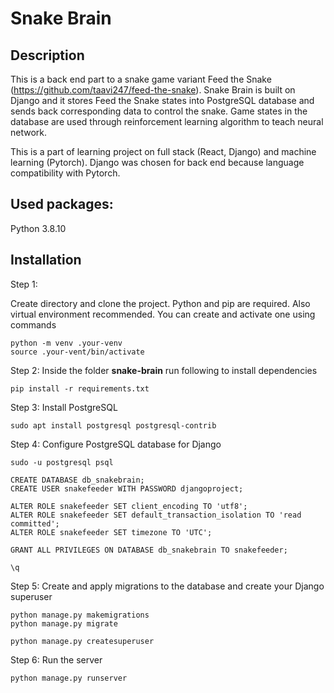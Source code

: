 # Snake Brain

## Description

This is a back end part to a snake game variant Feed the Snake (https://github.com/taavi247/feed-the-snake). Snake Brain is built on Django and it stores Feed the Snake states into PostgreSQL database and sends back corresponding data to control the snake. Game states in the database are used through reinforcement learning algorithm to teach neural network.

This is a part of learning project on full stack (React, Django) and machine learning (Pytorch). Django was chosen for back end because language compatibility with Pytorch.

## Used packages:

Python 3.8.10<br/>

## Installation

Step 1:

Create directory and clone the project. Python and pip are required. Also virtual environment recommended. You can create and activate one using commands

```
python -m venv .your-venv
source .your-vent/bin/activate
```

Step 2: Inside the folder __snake-brain__ run following to install dependencies

```
pip install -r requirements.txt
```

Step 3: Install PostgreSQL

```
sudo apt install postgresql postgresql-contrib
```

Step 4: Configure PostgreSQL database for Django

```
sudo -u postgresql psql

CREATE DATABASE db_snakebrain;
CREATE USER snakefeeder WITH PASSWORD djangoproject;

ALTER ROLE snakefeeder SET client_encoding TO 'utf8';
ALTER ROLE snakefeeder SET default_transaction_isolation TO 'read committed';
ALTER ROLE snakefeeder SET timezone TO 'UTC';

GRANT ALL PRIVILEGES ON DATABASE db_snakebrain TO snakefeeder;

\q
```

Step 5: Create and apply migrations to the database and create your Django superuser
```
python manage.py makemigrations
python manage.py migrate

python manage.py createsuperuser
```

Step 6: Run the server
```
python manage.py runserver
```
